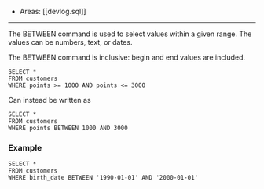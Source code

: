 
- Areas: [[devlog.sql]]

---

The BETWEEN command is used to select values within a given range. The values can be numbers, text, or dates.

The BETWEEN command is inclusive: begin and end values are included.

    SELECT *
    FROM customers
    WHERE points >= 1000 AND points <= 3000

Can instead be written as

    SELECT *
    FROM customers
    WHERE points BETWEEN 1000 AND 3000

### Example

    SELECT *
    FROM customers
    WHERE birth_date BETWEEN '1990-01-01' AND '2000-01-01'

